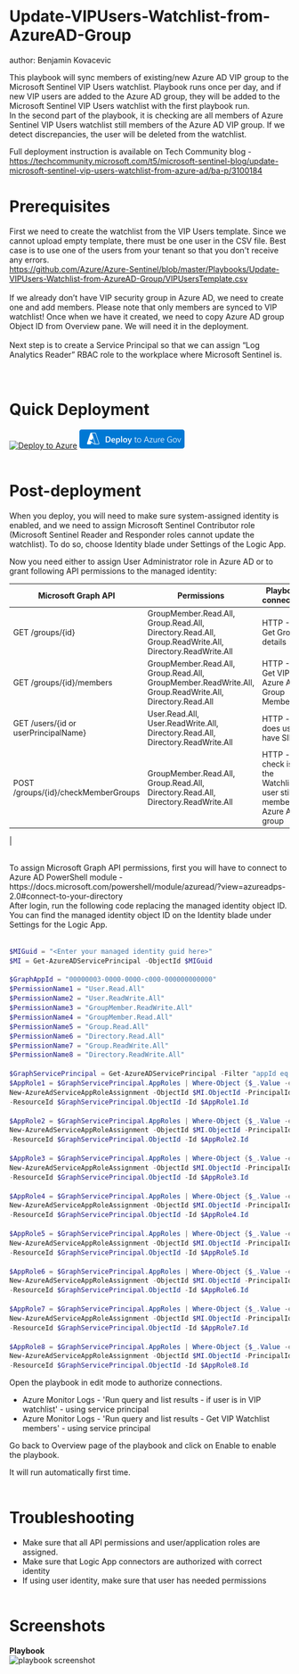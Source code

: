# Update-VIPUsers-Watchlist-from-AzureAD-Group
author: Benjamin Kovacevic

This playbook will sync members of existing/new Azure AD VIP group to the Microsoft Sentinel VIP Users watchlist. Playbook runs once per day, and if new VIP users are added to the Azure AD group, they will be added to the Microsoft Sentinel VIP Users watchlist with the first playbook run. <br>
In the second part of the playbook, it is checking are all members of Azure Sentinel VIP Users watchlist still members of the Azure AD VIP group. If we detect discrepancies, the user will be deleted from the watchlist.

Full deployment instruction is available on Tech Community blog - https://techcommunity.microsoft.com/t5/microsoft-sentinel-blog/update-microsoft-sentinel-vip-users-watchlist-from-azure-ad/ba-p/3100184

# Prerequisites

First we need to create the watchlist from the VIP Users template.
Since we cannot upload empty template, there must be one user in the CSV file. Best case is to use one of the users from your tenant so that you don't receive any errors. <br>
https://github.com/Azure/Azure-Sentinel/blob/master/Playbooks/Update-VIPUsers-Watchlist-from-AzureAD-Group/VIPUsersTemplate.csv
<br><br>
If we already don’t have VIP security group in Azure AD, we need to create one and add members. Please note that only members are synced to VIP watchlist! Once when we have it created, we need to copy Azure AD group Object ID from Overview pane. We will need it in the deployment.<br>
<br>
Next step is to create a Service Principal so that we can assign “Log Analytics Reader” RBAC role to the workplace where Microsoft Sentinel is.<br>
<br>
<br>

# Quick Deployment
[![Deploy to Azure](https://aka.ms/deploytoazurebutton)](https://portal.azure.com/#create/Microsoft.Template/uri/https%3A%2F%2Fraw.githubusercontent.com%2FAzure%2FAzure-Sentinel%2Fmaster%2FPlaybooks%2FUpdate-VIPUsers-Watchlist-from-AzureAD-Group%2Fazuredeploy.json)
[![Deploy to Azure Gov](https://raw.githubusercontent.com/Azure/azure-quickstart-templates/master/1-CONTRIBUTION-GUIDE/images/deploytoazuregov.png)](https://portal.azure.us/#create/Microsoft.Template/uri/https%3A%2F%2Fraw.githubusercontent.com%2FAzure%2FAzure-Sentinel%2Fmaster%2FPlaybooks%2FUpdate-VIPUsers-Watchlist-from-AzureAD-Group%2Fazuredeploy.json)
<br><br>

# Post-deployment
When you deploy, you will need to make sure system-assigned identity is enabled, and we need to assign Microsoft Sentinel Contributor role (Microsoft Sentinel Reader and Responder roles cannot update the watchlist). To do so, choose Identity blade under Settings of the Logic App. <br>

Now you need either to assign User Administrator role in Azure AD or to grant following API permissions to the managed identity:<br>

|Microsoft Graph API|Permissions|Playbook connection|
|--------|-----------|-----------|
|GET /groups/{id}|GroupMember.Read.All,<br> Group.Read.All,<br> Directory.Read.All,<br> Group.ReadWrite.All,<br> Directory.ReadWrite.All| HTTP - Get Group details|
|GET /groups/{id}/members|GroupMember.Read.All,<br> Group.Read.All, <br>GroupMember.ReadWrite.All,<br> Group.ReadWrite.All,<br> Directory.Read.All|HTTP - Get VIP Azure AD Group Members|
|GET /users/{id or userPrincipalName}|User.Read.All,<br> User.ReadWrite.All,<br> Directory.Read.All,<br> Directory.ReadWrite.All|HTTP - does user have SID|
|POST /groups/{id}/checkMemberGroups|GroupMember.Read.All,<br> Group.Read.All,<br> Directory.Read.All,<br> Directory.ReadWrite.All|HTTP - check is the Watchlist user still member of Azure AD group|
|

<br>
To assign Microsoft Graph API permissions, first you will have to connect to Azure AD PowerShell module - https://docs.microsoft.com/powershell/module/azuread/?view=azureadps-2.0#connect-to-your-directory
<br>
After login, run the following code replacing the managed identity object ID. You can find the managed identity object ID on the Identity blade under Settings for the Logic App.<br><br>

```powershell
$MIGuid = "<Enter your managed identity guid here>"
$MI = Get-AzureADServicePrincipal -ObjectId $MIGuid

$GraphAppId = "00000003-0000-0000-c000-000000000000"
$PermissionName1 = "User.Read.All"
$PermissionName2 = "User.ReadWrite.All"
$PermissionName3 = "GroupMember.ReadWrite.All"
$PermissionName4 = "GroupMember.Read.All"
$PermissionName5 = "Group.Read.All"
$PermissionName6 = "Directory.Read.All"
$PermissionName7 = "Group.ReadWrite.All"
$PermissionName8 = "Directory.ReadWrite.All"

$GraphServicePrincipal = Get-AzureADServicePrincipal -Filter "appId eq '$GraphAppId'"
$AppRole1 = $GraphServicePrincipal.AppRoles | Where-Object {$_.Value -eq $PermissionName1 -and $_.AllowedMemberTypes -contains "Application"}
New-AzureAdServiceAppRoleAssignment -ObjectId $MI.ObjectId -PrincipalId $MI.ObjectId `
-ResourceId $GraphServicePrincipal.ObjectId -Id $AppRole1.Id

$AppRole2 = $GraphServicePrincipal.AppRoles | Where-Object {$_.Value -eq $PermissionName2 -and $_.AllowedMemberTypes -contains "Application"}
New-AzureAdServiceAppRoleAssignment -ObjectId $MI.ObjectId -PrincipalId $MI.ObjectId `
-ResourceId $GraphServicePrincipal.ObjectId -Id $AppRole2.Id

$AppRole3 = $GraphServicePrincipal.AppRoles | Where-Object {$_.Value -eq $PermissionName3 -and $_.AllowedMemberTypes -contains "Application"}
New-AzureAdServiceAppRoleAssignment -ObjectId $MI.ObjectId -PrincipalId $MI.ObjectId `
-ResourceId $GraphServicePrincipal.ObjectId -Id $AppRole3.Id

$AppRole4 = $GraphServicePrincipal.AppRoles | Where-Object {$_.Value -eq $PermissionName4 -and $_.AllowedMemberTypes -contains "Application"}
New-AzureAdServiceAppRoleAssignment -ObjectId $MI.ObjectId -PrincipalId $MI.ObjectId `
-ResourceId $GraphServicePrincipal.ObjectId -Id $AppRole4.Id

$AppRole5 = $GraphServicePrincipal.AppRoles | Where-Object {$_.Value -eq $PermissionName5 -and $_.AllowedMemberTypes -contains "Application"}
New-AzureAdServiceAppRoleAssignment -ObjectId $MI.ObjectId -PrincipalId $MI.ObjectId `
-ResourceId $GraphServicePrincipal.ObjectId -Id $AppRole5.Id

$AppRole6 = $GraphServicePrincipal.AppRoles | Where-Object {$_.Value -eq $PermissionName6 -and $_.AllowedMemberTypes -contains "Application"}
New-AzureAdServiceAppRoleAssignment -ObjectId $MI.ObjectId -PrincipalId $MI.ObjectId `
-ResourceId $GraphServicePrincipal.ObjectId -Id $AppRole6.Id

$AppRole7 = $GraphServicePrincipal.AppRoles | Where-Object {$_.Value -eq $PermissionName7 -and $_.AllowedMemberTypes -contains "Application"}
New-AzureAdServiceAppRoleAssignment -ObjectId $MI.ObjectId -PrincipalId $MI.ObjectId `
-ResourceId $GraphServicePrincipal.ObjectId -Id $AppRole7.Id

$AppRole8 = $GraphServicePrincipal.AppRoles | Where-Object {$_.Value -eq $PermissionName8 -and $_.AllowedMemberTypes -contains "Application"}
New-AzureAdServiceAppRoleAssignment -ObjectId $MI.ObjectId -PrincipalId $MI.ObjectId `
-ResourceId $GraphServicePrincipal.ObjectId -Id $AppRole8.Id
```
Open the playbook in edit mode to authorize connections.<br>
- Azure Monitor Logs - 'Run query and list results - if user is in VIP watchlist' - using service principal
- Azure Monitor Logs - 'Run query and list results - Get VIP Watchlist members' - using service principal


Go back to Overview page of the playbook and click on Enable to enable the playbook.<br>

It will run automatically first time. <br>
<br>

# Troubleshooting 
- Make sure that all API permissions and user/application roles are assigned.
- Make sure that Logic App connectors are authorized with correct identity
- If using user identity, make sure that user has needed permissions
<br><br>

# Screenshots

**Playbook** <br>
![playbook screenshot](./images/playbook.png)
